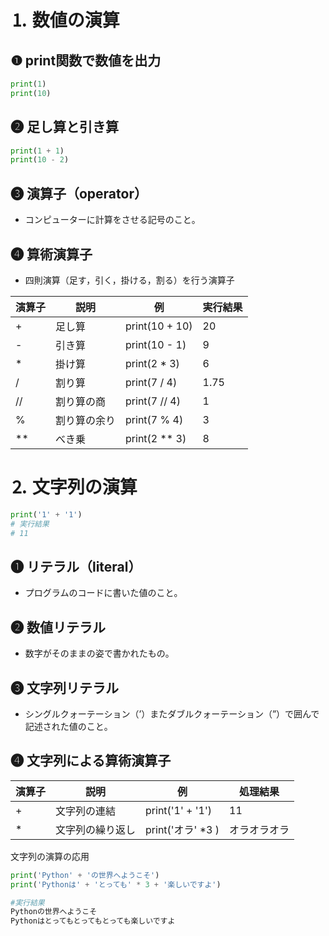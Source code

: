 # ⒈ 数値の演算
## ❶ print関数で数値を出力
```python
print(1)
print(10)
```

## ❷ 足し算と引き算
```python
print(1 + 1)
print(10 - 2)
```

## ❸ 演算子（operator）
- コンピューターに計算をさせる記号のこと。

## ❹ 算術演算子
- 四則演算（足す，引く，掛ける，割る）を行う演算子

| 演算子 | 説明 | 例 | 実行結果 |
| --- | --- | --- | --- |
| + | 足し算 | print(10 + 10) | 20 |
| - | 引き算 | print(10 - 1) | 9 |
| * | 掛け算 | print(2 * 3) | 6 |
| / | 割り算 | print(7 / 4) | 1.75 |
| // | 割り算の商 | print(7 // 4) | 1 |
| % | 割り算の余り | print(7 % 4) | 3 |
| ** | べき乗 | print(2 ** 3) | 8 |

# ⒉ 文字列の演算

```python
print('1' + '1')
# 実行結果
# 11
```

## ❶ リテラル（literal）
- プログラムのコードに書いた値のこと。

## ❷ 数値リテラル
- 数字がそのままの姿で書かれたもの。

## ❸ 文字列リテラル
- シングルクォーテーション（’）またダブルクォーテーション（”）で囲んで記述された値のこと。

## ❹ 文字列による算術演算子
| 演算子 | 説明 | 例 | 処理結果 |
| --- | --- | --- | --- |
| + | 文字列の連結 | print('1' + '1') | 11 |
| * | 文字列の繰り返し | print('オラ' *3 ) | オラオラオラ |

文字列の演算の応用
```python
print('Python' + 'の世界へようこそ')
print('Pythonは' + 'とっても' * 3 + '楽しいですよ')

#実行結果
Pythonの世界へようこそ
Pythonはとってもとってもとっても楽しいですよ
```

